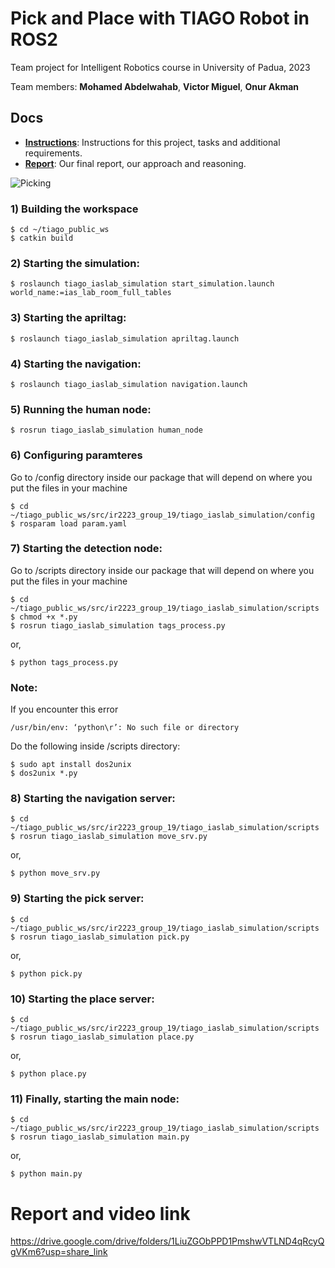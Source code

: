 # Pick and Place with TIAGO Robot in ROS2

Team project for Intelligent Robotics course in University of Padua, 2023


Team members: **Mohamed Abdelwahab**, **Victor Miguel**, **Onur Akman**

## Docs
* **[Instructions](https://github.com/aonurakman/ROS-Pick-n-Place/blob/b44f005c84018cad49ff78600be390d785f54468/Instructions.pdf)**: Instructions for this project, tasks and additional requirements.
* **[Report](https://github.com/aonurakman/ROS-Pick-n-Place/blob/b44f005c84018cad49ff78600be390d785f54468/Report.pdf)**: Our final report, our approach and reasoning.

![Picking](https://i.hizliresim.com/o8t5eu5.PNG)

### 1) Building the workspace
	
	$ cd ~/tiago_public_ws
	$ catkin build

### 2) Starting the simulation:

	$ roslaunch tiago_iaslab_simulation start_simulation.launch world_name:=ias_lab_room_full_tables

### 3) Starting the apriltag:

	$ roslaunch tiago_iaslab_simulation apriltag.launch

### 4) Starting the navigation:

	$ roslaunch tiago_iaslab_simulation navigation.launch

### 5) Running the human node:

	$ rosrun tiago_iaslab_simulation human_node

### 6) Configuring paramteres

Go to /config directory inside our package that will depend on where you put the files in your machine
	
	$ cd ~/tiago_public_ws/src/ir2223_group_19/tiago_iaslab_simulation/config
	$ rosparam load param.yaml

### 7) Starting the detection node:
	
Go to /scripts directory inside our package that will depend on where you put the files in your machine

	$ cd ~/tiago_public_ws/src/ir2223_group_19/tiago_iaslab_simulation/scripts
	$ chmod +x *.py
	$ rosrun tiago_iaslab_simulation tags_process.py
or,

	$ python tags_process.py
### Note:
If you encounter this error 

	/usr/bin/env: ‘python\r’: No such file or directory
Do the following inside /scripts directory:
	
	$ sudo apt install dos2unix
	$ dos2unix *.py

### 8) Starting the navigation server:

	$ cd ~/tiago_public_ws/src/ir2223_group_19/tiago_iaslab_simulation/scripts
	$ rosrun tiago_iaslab_simulation move_srv.py
or,

	$ python move_srv.py

### 9) Starting the pick server:

	$ cd ~/tiago_public_ws/src/ir2223_group_19/tiago_iaslab_simulation/scripts
	$ rosrun tiago_iaslab_simulation pick.py
or,

	$ python pick.py

### 10) Starting the place server:

	$ cd ~/tiago_public_ws/src/ir2223_group_19/tiago_iaslab_simulation/scripts
	$ rosrun tiago_iaslab_simulation place.py
or,

	$ python place.py

### 11) Finally, starting the main node:

	$ cd ~/tiago_public_ws/src/ir2223_group_19/tiago_iaslab_simulation/scripts
	$ rosrun tiago_iaslab_simulation main.py
or,

	$ python main.py



# Report and video link

https://drive.google.com/drive/folders/1LiuZGObPPD1PmshwVTLND4qRcyQgVKm6?usp=share_link

